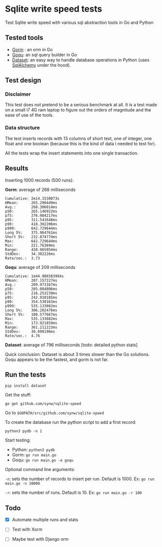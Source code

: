 # Sqlite write speed tests

Test Sqlite write speed with various sql abstraction tools in Go and Python

## Tested tools

- [Gorm](https://github.com/jinzhu/gorm) : an orm in Go
- [Goqu](https://github.com/doug-martin/goqu): an sql query builder in Go
- [Dataset](https://github.com/pudo/dataset): an easy way to handle database operations
in Python (uses [SqlAlchemy](http://www.sqlalchemy.org/) under the hood).

## Test design

### Disclaimer

This test does not pretend to be a serious benchmark at all. It is a test made
on a small i7 4G ram laptop to figure out the orders of magnitude and the ease of use of the 
tools.

### Data structure

The test inserts records with 13 columns of short text, one of integer, one float and 
one boolean (because this is the kind of data I needed to test for).

All the tests wrap the insert statements into one single transaction.

## Results

Inserting 1000 records (500 runs):

**Gorm**: average of 268 milliseconds

   ```
Cumulative:	2m14.1530073s
HMean:		265.290449ms
Avg.:		268.306014ms
p50: 		265.146922ms
p75:		276.984217ms
p95:		311.541648ms
p99:		418.302206ms
p999:		642.729644ms
Long 5%:	375.964761ms
Short 5%:	232.874774ms
Max:		642.729644ms
Min:		221.76369ms
Range:		420.965954ms
StdDev:		34.302226ms
Rate/sec.:	3.73
   ```

**Goqu**: average of 209 milliseconds

   ```
Cumulative:	1m44.986583994s
HMean:		207.157227ms
Avg.:		209.973167ms
p50: 		205.084806ms
p75:		216.253239ms
p95:		242.910185ms
p99:		354.530163ms
p999:		535.133082ms
Long 5%:	306.202476ms
Short 5%:	180.577667ms
Max:		535.133082ms
Min:		173.921859ms
Range:		361.211223ms
StdDev:		30.698196ms
Rate/sec.:	4.76
   ```
   
**Dataset**: average of 796 milliseconds  [todo: detailed python stats]

Quick conclusion: Dataset is about 3 times slower than the Go solutions. Goqu appears to
be the fastest, and gorm is not far.

## Run the tests

   ```
   pip install dataset
   ```

Get the stuff:

   ```
   go get github.com/synw/sqlite-speed
   ```

Go to `$GOPATH/src/github.com/synw/sqlite-speed`

To create the database run the python script to add a first record:

   ```
   python3 pydb -n 1
   ```

Start testing:

- Python: `python3 pydb`
- Gorm: `go run main.go`
- Goqu: `go run main.go -e goqu`

Optional command line arguments:

`-n`: sets the number of records to insert per run. Default is 1000. 
Ex: `go run main.go -n 10000`

`-r`: sets the number of runs. Default is 10.
Ex: `go run main.go -r 100`

## Todo

- [x] Automate multiple runs and stats
- [ ] Test with Xorm
- [ ] Maybe test with Django orm

